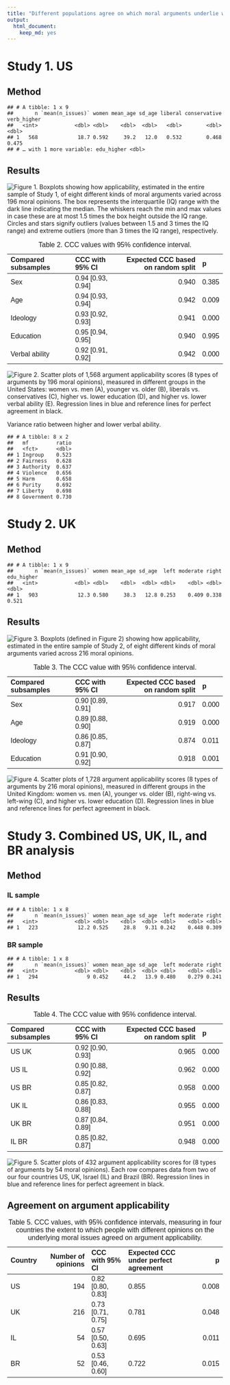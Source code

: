 ```yaml
---
title: "Different populations agree on which moral arguments underlie which opinions"
output:
  html_document:
    keep_md: yes
---
```










# Study 1. US

## Method


```
## # A tibble: 1 x 9
##       n `mean(n_issues)` women mean_age sd_age liberal conservative verb_higher
##   <int>            <dbl> <dbl>    <dbl>  <dbl>   <dbl>        <dbl>       <dbl>
## 1   568             18.7 0.592     39.2   12.0   0.532        0.468       0.475
## # … with 1 more variable: edu_higher <dbl>
```

## Results

![Figure 1. Boxplots showing how applicability, estimated in the entire sample of Study 1, of eight different kinds of moral arguments varied across 196 moral opinions. The box represents the interquartile (IQ) range with the dark line indicating the median. The whiskers reach the min and max values in case these are at most 1.5 times the box height outside the IQ range. Circles and stars signify outliers (values between 1.5 and 3 times the IQ range) and extreme outliers (more than 3 times the IQ range), respectively.](manuscript-results_files/figure-html/us_boxpl-1.jpeg)

<table class=" lightable-classic" style='font-family: "Arial Narrow", "Source Sans Pro", sans-serif; width: auto !important; margin-left: auto; margin-right: auto;'>
<caption>Table 2. CCC values with 95% confidence interval.</caption>
 <thead>
  <tr>
   <th style="text-align:left;"> Compared subsamples </th>
   <th style="text-align:left;"> CCC with 95% CI </th>
   <th style="text-align:right;"> Expected CCC based on random split </th>
   <th style="text-align:left;"> p </th>
  </tr>
 </thead>
<tbody>
  <tr>
   <td style="text-align:left;"> Sex </td>
   <td style="text-align:left;"> 0.94 [0.93, 0.94] </td>
   <td style="text-align:right;"> 0.940 </td>
   <td style="text-align:left;"> 0.385 </td>
  </tr>
  <tr>
   <td style="text-align:left;"> Age </td>
   <td style="text-align:left;"> 0.94 [0.93, 0.94] </td>
   <td style="text-align:right;"> 0.942 </td>
   <td style="text-align:left;"> 0.009 </td>
  </tr>
  <tr>
   <td style="text-align:left;"> Ideology </td>
   <td style="text-align:left;"> 0.93 [0.92, 0.93] </td>
   <td style="text-align:right;"> 0.941 </td>
   <td style="text-align:left;"> 0.000 </td>
  </tr>
  <tr>
   <td style="text-align:left;"> Education </td>
   <td style="text-align:left;"> 0.95 [0.94, 0.95] </td>
   <td style="text-align:right;"> 0.940 </td>
   <td style="text-align:left;"> 0.995 </td>
  </tr>
  <tr>
   <td style="text-align:left;"> Verbal ability </td>
   <td style="text-align:left;"> 0.92 [0.91, 0.92] </td>
   <td style="text-align:right;"> 0.942 </td>
   <td style="text-align:left;"> 0.000 </td>
  </tr>
</tbody>
</table>


![Figure 2. Scatter plots of 1,568 argument applicability scores (8 types of arguments by 196 moral opinions), measured in different groups in the United States: women vs. men (A),  younger vs. older (B), liberals vs. conservatives (C), higher vs. lower education (D), and higher vs. lower verbal ability (E). Regression lines in blue and reference lines for perfect agreement in black.](manuscript-results_files/figure-html/unnamed-chunk-1-1.jpeg)

Variance ratio between higher and lower verbal ability.


```
## # A tibble: 8 x 2
##   mf         ratio
##   <fct>      <dbl>
## 1 Ingroup    0.523
## 2 Fairness   0.628
## 3 Authority  0.637
## 4 Violence   0.656
## 5 Harm       0.658
## 6 Purity     0.692
## 7 Liberty    0.698
## 8 Government 0.730
```



# Study 2. UK

## Method


```
## # A tibble: 1 x 9
##       n `mean(n_issues)` women mean_age sd_age  left moderate right edu_higher
##   <int>            <dbl> <dbl>    <dbl>  <dbl> <dbl>    <dbl> <dbl>      <dbl>
## 1   903             12.3 0.580     38.3   12.8 0.253    0.409 0.338      0.521
```

## Results

![Figure 3. Boxplots (defined in Figure 2) showing how applicability, estimated in the entire sample of Study 2, of eight different kinds of moral arguments varied across 216 moral opinions.](manuscript-results_files/figure-html/uk_boxpl-1.jpeg)


<table class=" lightable-classic" style='font-family: "Arial Narrow", "Source Sans Pro", sans-serif; width: auto !important; margin-left: auto; margin-right: auto;'>
<caption>Table 3. The CCC value with 95% confidence interval.</caption>
 <thead>
  <tr>
   <th style="text-align:left;"> Compared subsamples </th>
   <th style="text-align:left;"> CCC with 95% CI </th>
   <th style="text-align:right;"> Expected CCC based on random split </th>
   <th style="text-align:left;"> p </th>
  </tr>
 </thead>
<tbody>
  <tr>
   <td style="text-align:left;"> Sex </td>
   <td style="text-align:left;"> 0.90 [0.89, 0.91] </td>
   <td style="text-align:right;"> 0.917 </td>
   <td style="text-align:left;"> 0.000 </td>
  </tr>
  <tr>
   <td style="text-align:left;"> Age </td>
   <td style="text-align:left;"> 0.89 [0.88, 0.90] </td>
   <td style="text-align:right;"> 0.919 </td>
   <td style="text-align:left;"> 0.000 </td>
  </tr>
  <tr>
   <td style="text-align:left;"> Ideology </td>
   <td style="text-align:left;"> 0.86 [0.85, 0.87] </td>
   <td style="text-align:right;"> 0.874 </td>
   <td style="text-align:left;"> 0.011 </td>
  </tr>
  <tr>
   <td style="text-align:left;"> Education </td>
   <td style="text-align:left;"> 0.91 [0.90, 0.92] </td>
   <td style="text-align:right;"> 0.918 </td>
   <td style="text-align:left;"> 0.001 </td>
  </tr>
</tbody>
</table>


![Figure 4. Scatter plots of 1,728 argument applicability scores (8 types of arguments by 216 moral opinions), measured in different groups in the United Kingdom: women vs. men (A),  younger vs. older (B), right-wing vs. left-wing (C), and higher vs. lower education (D). Regression lines in blue and reference lines for perfect agreement in black.](manuscript-results_files/figure-html/unnamed-chunk-3-1.jpeg)


# Study 3. Combined US, UK, IL, and BR analysis 

## Method

### IL sample


```
## # A tibble: 1 x 8
##       n `mean(n_issues)` women mean_age sd_age  left moderate right
##   <int>            <dbl> <dbl>    <dbl>  <dbl> <dbl>    <dbl> <dbl>
## 1   223             12.2 0.525     28.8   9.31 0.242    0.448 0.309
```

### BR sample


```
## # A tibble: 1 x 8
##       n `mean(n_issues)` women mean_age sd_age  left moderate right
##   <int>            <dbl> <dbl>    <dbl>  <dbl> <dbl>    <dbl> <dbl>
## 1   294                9 0.452     44.2   13.9 0.480    0.279 0.241
```

## Results


<table class=" lightable-classic" style='font-family: "Arial Narrow", "Source Sans Pro", sans-serif; width: auto !important; margin-left: auto; margin-right: auto;'>
<caption>Table 4. The CCC value with 95% confidence interval.</caption>
 <thead>
  <tr>
   <th style="text-align:left;"> Compared subsamples </th>
   <th style="text-align:left;"> CCC with 95% CI </th>
   <th style="text-align:right;"> Expected CCC based on random split </th>
   <th style="text-align:left;"> p </th>
  </tr>
 </thead>
<tbody>
  <tr>
   <td style="text-align:left;"> US UK </td>
   <td style="text-align:left;"> 0.92 [0.90, 0.93] </td>
   <td style="text-align:right;"> 0.965 </td>
   <td style="text-align:left;"> 0.000 </td>
  </tr>
  <tr>
   <td style="text-align:left;"> US IL </td>
   <td style="text-align:left;"> 0.90 [0.88, 0.92] </td>
   <td style="text-align:right;"> 0.962 </td>
   <td style="text-align:left;"> 0.000 </td>
  </tr>
  <tr>
   <td style="text-align:left;"> US BR </td>
   <td style="text-align:left;"> 0.85 [0.82, 0.87] </td>
   <td style="text-align:right;"> 0.958 </td>
   <td style="text-align:left;"> 0.000 </td>
  </tr>
  <tr>
   <td style="text-align:left;"> UK IL </td>
   <td style="text-align:left;"> 0.86 [0.83, 0.88] </td>
   <td style="text-align:right;"> 0.955 </td>
   <td style="text-align:left;"> 0.000 </td>
  </tr>
  <tr>
   <td style="text-align:left;"> UK BR </td>
   <td style="text-align:left;"> 0.87 [0.84, 0.89] </td>
   <td style="text-align:right;"> 0.951 </td>
   <td style="text-align:left;"> 0.000 </td>
  </tr>
  <tr>
   <td style="text-align:left;"> IL BR </td>
   <td style="text-align:left;"> 0.85 [0.82, 0.87] </td>
   <td style="text-align:right;"> 0.948 </td>
   <td style="text-align:left;"> 0.000 </td>
  </tr>
</tbody>
</table>



![Figure 5. Scatter plots of 432 argument applicability scores for (8 types of arguments by 54 moral opinions). Each row compares data from two of our four countries US, UK, Israel (IL) and Brazil (BR). Regression lines in blue and reference lines for perfect agreement in black.](manuscript-results_files/figure-html/com_scatter-1.jpeg)

## Agreement on argument applicability

<table class=" lightable-classic" style='font-family: "Arial Narrow", "Source Sans Pro", sans-serif; width: auto !important; margin-left: auto; margin-right: auto;'>
<caption>Table 5. CCC values, with 95% confidence intervals, measuring in four countries the extent to which people with different opinions on the underlying moral issues agreed on argument applicability.</caption>
 <thead>
  <tr>
   <th style="text-align:left;"> Country </th>
   <th style="text-align:right;"> Number of opinions </th>
   <th style="text-align:left;"> CCC with 95% CI </th>
   <th style="text-align:left;"> Expected CCC under perfect agreement </th>
   <th style="text-align:right;"> p </th>
  </tr>
 </thead>
<tbody>
  <tr>
   <td style="text-align:left;"> US </td>
   <td style="text-align:right;"> 194 </td>
   <td style="text-align:left;"> 0.82 [0.80, 0.83] </td>
   <td style="text-align:left;"> 0.855 </td>
   <td style="text-align:right;"> 0.008 </td>
  </tr>
  <tr>
   <td style="text-align:left;"> UK </td>
   <td style="text-align:right;"> 216 </td>
   <td style="text-align:left;"> 0.73 [0.71, 0.75] </td>
   <td style="text-align:left;"> 0.781 </td>
   <td style="text-align:right;"> 0.048 </td>
  </tr>
  <tr>
   <td style="text-align:left;"> IL </td>
   <td style="text-align:right;"> 54 </td>
   <td style="text-align:left;"> 0.57 [0.50, 0.63] </td>
   <td style="text-align:left;"> 0.695 </td>
   <td style="text-align:right;"> 0.011 </td>
  </tr>
  <tr>
   <td style="text-align:left;"> BR </td>
   <td style="text-align:right;"> 52 </td>
   <td style="text-align:left;"> 0.53 [0.46, 0.60] </td>
   <td style="text-align:left;"> 0.722 </td>
   <td style="text-align:right;"> 0.015 </td>
  </tr>
</tbody>
</table>


